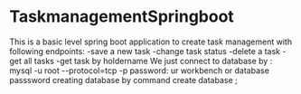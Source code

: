 # TaskmanagementSpringboot
This is a basic level spring boot application to create task management with following endpoints:
-save a new task
-change task status
-delete a task
-get all tasks
-get task by holdername
We just connect to database by :
mysql -u root --protocol=tcp -p
password: ur workbench or database passsword
creating database by command create database <dbname>;

